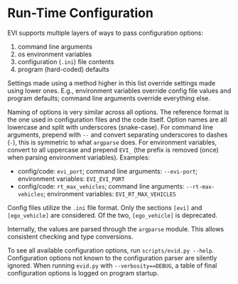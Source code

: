 Run-Time Configuration
======================

EVI supports multiple layers of ways to pass configuration options:

1. command line arguments
1. os environment variables
1. configuration (`.ini`) file contents
1. program (hard-coded) defaults

Settings made using a method higher in this list override settings made using lower ones.
E.g., environment variables override config file values and program defaults; command line arguments override everything else.

Naming of options is very similar across all options.
The reference format is the one used in configuration files and the code itself.
Option names are all lowercase and split with underscores (snake-case).
For command line arguments, prepend with `--` and convert separating underscores to dashes (`-`), this is symmetric to what `argparse` does.
For environment variables, convert to all uppercase and prepend `EVI_` (the prefix is removed (once) when parsing environment variables).
Examples:

- config/code: `evi_port`; command line arguments: `--evi-port`; environment variables: `EVI_EVI_PORT`
- config/code: `rt_max_vehicles`; command line arguments: `--rt-max-vehicles`; environment variables: `EVI_RT_MAX_VEHICLES`

Config files utilize the `.ini` file format.
Only the sections `[evi]` and `[ego_vehicle]` are considered.
Of the two, `[ego_vehicle]` is deprecated.

Internally, the values are parsed through the `argparse` module.
This allows consistent checking and type conversions.

To see all available configuration options, run `scripts/evid.py --help`.
Configuration options not known to the configuration parser are silently ignored.
When running `evid.py` with `--verbosity==DEBUG`, a table of final configuration options is logged on program startup.

